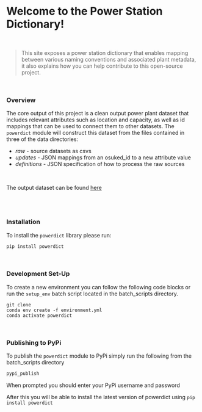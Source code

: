 # Welcome to the Power Station Dictionary!

<br>

> This site exposes a power station dictionary that enables mapping between various naming conventions and associated plant metadata, it also explains how you can help contribute to this open-source project.

<br>

### Overview

The core output of this project is a clean output power plant dataset that includes relevant attributes such as location and capacity, as well as id mappings that can be used to connect them to other datasets. The `powerdict` module will construct this dataset from the files contained in three of the data directories:

* *raw* - source datasets as csvs
* *updates* - JSON mappings from an osuked_id to a new attribute value
* *definitions* - JSON specification of how to process the raw sources

<br>

The output dataset can be found [here](https://github.com/OSUKED/Power-Station-Dictionary/blob/main/data/output/power_stations.csv)

<br>
<br>

### Installation

To install the `powerdict` library please run:

```bash
pip install powerdict
```

<br>

### Development Set-Up

To create a new environment you can follow the following code blocks or run the `setup_env` batch script located in the batch_scripts directory.

```
git clone
conda env create -f environment.yml
conda activate powerdict
```

<br>

### Publishing to PyPi

To publish the `powerdict` module to PyPi simply run the following from the batch_scripts directory

```bash
pypi_publish
```

When prompted you should enter your PyPi username and password

After this you will be able to install the latest version of powerdict using `pip install powerdict`
